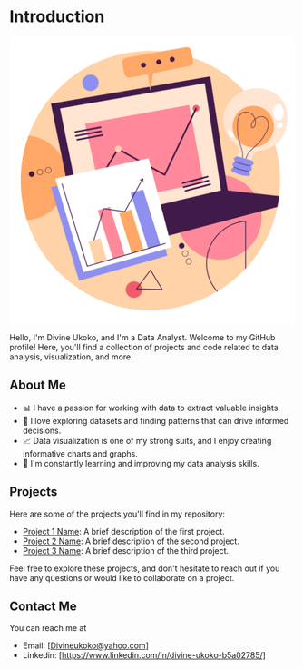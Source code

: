 # Introduction
![](data-analysis.png)

Hello, I'm Divine Ukoko, and I'm a Data Analyst. Welcome to my GitHub profile! Here, you'll find a collection of projects and code related to data analysis, visualization, and more.

## About Me

- 📊 I have a passion for working with data to extract valuable insights.
- 🧮 I love exploring datasets and finding patterns that can drive informed decisions.
- 📈 Data visualization is one of my strong suits, and I enjoy creating informative charts and graphs.
- 🧠 I'm constantly learning and improving my data analysis skills.

## Projects

Here are some of the projects you'll find in my repository:

- [Project 1 Name](link_to_project_1): A brief description of the first project.
- [Project 2 Name](link_to_project_2): A brief description of the second project.
- [Project 3 Name](link_to_project_3): A brief description of the third project.

Feel free to explore these projects, and don't hesitate to reach out if you have any questions or would like to collaborate on a project.

## Contact Me

You can reach me at
- Email: [Divineukoko@yahoo.com]
- Linkedin: [https://www.linkedin.com/in/divine-ukoko-b5a02785/]


